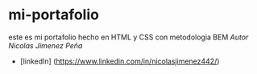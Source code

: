 # mi-portafolio
este es mi portafolio hecho en HTML y CSS con metodologia BEM
*Autor*
*Nicolas Jimenez Peña*
* [linkedIn] (https://www.linkedin.com/in/nicolasjimenez442/)
